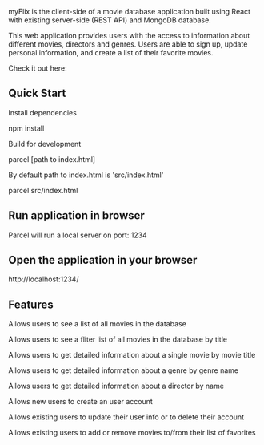 myFlix is the client-side of a movie database application built using React with existing server-side (REST API) and MongoDB database.

This web application provides users with the access to information about different movies, directors and genres. Users are able to sign up, update personal information, and create a list of their favorite movies.

Check it out here:

## Quick Start

Install dependencies

npm install

Build for development

parcel [path to index.html]

By default path to index.html is 'src/index.html'

parcel src/index.html

## Run application in browser

Parcel will run a local server on port: 1234

## Open the application in your browser

http://localhost:1234/

## Features

Allows users to see a list of all movies in the database

Allows users to see a fliter list of all movies in the database by title

Allows users to get detailed information about a single movie by movie title

Allows users to get detailed information about a genre by genre name

Allows users to get detailed information about a director by name

Allows new users to create an user account

Allows existing users to update their user info or to delete their account

Allows existing users to add or remove movies to/from their list of favorites
